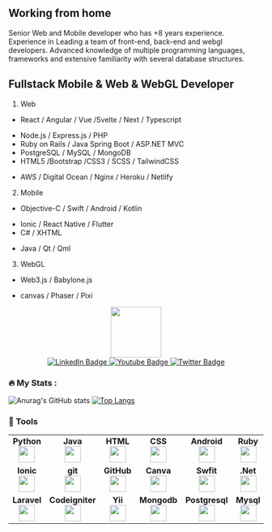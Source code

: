 ## Working from home
Senior Web and Mobile developer who has +8 years experience. Experience in Leading a team of front-end, back-end and webgl developers.
Advanced knowledge of multiple programming languages, frameworks and extensive familiarity with several database structures.
## Fullstack Mobile & Web & WebGL Developer
1. Web
  - React / Angular / Vue /Svelte / Next / Typescript
  * Node.js / Express.js / PHP
  * Ruby on Rails / Java Spring Boot / ASP.NET MVC
  * PostgreSQL / MySQL / MongoDB
  * HTML5 /Bootstrap /CSS3 / SCSS / TailwindCSS
  + AWS / Digital Ocean / Nginx / Heroku / Netlify
2. Mobile
  - Objective-C / Swift / Android / Kotlin
  * Ionic / React Native / Flutter
  * C# / XHTML
  + Java / Qt / Qml
3. WebGL
  - Web3.js / Babylone.js
  + canvas / Phaser / Pixi
<div id="header" align="center">
  <img src="https://media.giphy.com/media/M9gbBd9nbDrOTu1Mqx/giphy.gif" width="100"/>
  <div id="badges">
  <a href="your-linkedin-URL">
    <img src="https://img.shields.io/badge/LinkedIn-blue?style=for-the-badge&logo=linkedin&logoColor=white" alt="LinkedIn Badge"/>
  </a>
  <a href="your-youtube-URL">
    <img src="https://img.shields.io/badge/YouTube-red?style=for-the-badge&logo=youtube&logoColor=white" alt="Youtube Badge"/>
  </a>
  <a href="your-twitter-URL">
    <img src="https://img.shields.io/badge/Twitter-blue?style=for-the-badge&logo=twitter&logoColor=white" alt="Twitter Badge"/>
  </a>
</div>
</div>



### :fire: My Stats :
![Anurag's GitHub stats](https://github-readme-stats.vercel.app/api?username=hatsenkoor&show_icons=true&theme=radical&layout=compact)
[![Top Langs](https://github-readme-stats.vercel.app/api/top-langs/?username=hatsenkoor&theme=radical&layout=compact)](https://github.com/anuraghazra/github-readme-stats)


### 🧰 Tools
<table width="320px">
    <tbody>
        <tr valign="top">
            <td width="80px" align="center">
            <span><strong>Python</strong></span><br>
            <img height="32px" src="https://cdn.jsdelivr.net/gh/devicons/devicon/icons/python/python-original.svg">
            </td>
            <td width="80px" align="center">
            <span><strong>Java</strong></span><br>
            <img height="32" src="https://cdn.jsdelivr.net/gh/devicons/devicon/icons/java/java-original.svg">
            </td>
            <td width="80px" align="center">
            <span><strong>HTML</strong></span><br>
            <img height="32" src="https://cdn.jsdelivr.net/gh/devicons/devicon/icons/html5/html5-original.svg">
            </td>
            <td width="80px" align="center">
            <span><strong>CSS</strong></span><br>
            <img height="32px" src="https://cdn.jsdelivr.net/gh/devicons/devicon/icons/css3/css3-original.svg">
            </td>
            <td width="80px" align="center">
            <span><strong>Android</strong></span><br>
            <img height="32px" src="https://cdn.jsdelivr.net/gh/devicons/devicon/icons/android/android-original.svg">
            </td>
            <td width="80px" align="center">
            <span><strong>Ruby</strong></span><br>
            <img height="32px" src="https://cdn.jsdelivr.net/gh/devicons/devicon/icons/ruby/ruby-original.svg">
            </td>
            <td width="80px" align="center">
            <span><strong>Rails</strong></span><br>
            <img height="32px" src="https://cdn.jsdelivr.net/gh/devicons/devicon/icons/rails/rails-original-wordmark.svg">
            </td>
            <td width="80px" align="center">
            <span><strong>React</strong></span><br>
            <img height="32px" src="https://cdn.jsdelivr.net/gh/devicons/devicon/icons/react/react-original.svg">
            </td>
        </tr>
        <tr valign="top">
            <td width="80px" align="center">
            <span><strong>Ionic</strong></span><br>
            <img height="32px" src="https://cdn.jsdelivr.net/gh/devicons/devicon/icons/ionic/ionic-original.svg">
            </td>
            <td width="80px" align="center">
            <span><strong>git</strong></span><br>
            <img height="32px" src="https://cdn.jsdelivr.net/gh/devicons/devicon/icons/git/git-plain.svg">
            </td>
            <td width="80px" align="center">
            <span><strong>GitHub</strong></span><br>
            <img height="32px" src="https://cdn.jsdelivr.net/gh/devicons/devicon/icons/github/github-original.svg">
            <td width="80px" align="center">
            <span><strong>Canva</strong></span><br>
            <img height="32px" src="https://cdn.jsdelivr.net/gh/devicons/devicon/icons/canva/canva-original.svg">
            </td>
            <td width="80px" align="center">
            <span><strong>Swfit</strong></span><br>
            <img height="32px" src="https://cdn.jsdelivr.net/gh/devicons/devicon/icons/swift/swift-original.svg">
            </td>
            <td width="80px" align="center">
            <span><strong>.Net</strong></span><br>
            <img height="32px" src="https://cdn.jsdelivr.net/gh/devicons/devicon/icons/dot-net/dot-net-original.svg">
            </td>
            <td width="80px" align="center">
            <span><strong>Angular</strong></span><br>
            <img height="32px" src="https://cdn.jsdelivr.net/gh/devicons/devicon/icons/angularjs/angularjs-original.svg">
            </td>
            <td width="80px" align="center">
            <span><strong>Vue</strong></span><br>
            <img height="32px" src="https://cdn.jsdelivr.net/gh/devicons/devicon/icons/vuejs/vuejs-original.svg">
            </td>
        </tr>
        <tr valign="top">
            <td width="80px" align="center">
            <span><strong>Laravel</strong></span><br>
            <img height="32px" src="https://cdn.jsdelivr.net/gh/devicons/devicon/icons/laravel/laravel-plain.svg">
            </td>
            <td width="80px" align="center">
            <span><strong>Codeigniter</strong></span><br>
            <img height="32px" src="https://cdn.jsdelivr.net/gh/devicons/devicon/icons/codeigniter/codeigniter-plain.svg">
            </td>
            <td width="80px" align="center">
            <span><strong>Yii</strong></span><br>
            <img height="32px" src="https://cdn.jsdelivr.net/gh/devicons/devicon/icons/yii/yii-original.svg">
            <td width="80px" align="center">
            <span><strong>Mongodb</strong></span><br>
            <img height="32px" src="https://cdn.jsdelivr.net/gh/devicons/devicon/icons/mongodb/mongodb-original.svg">
            </td>
            <td width="80px" align="center">
            <span><strong>Postgresql</strong></span><br>
            <img height="32px" src="https://cdn.jsdelivr.net/gh/devicons/devicon/icons/postgresql/postgresql-original.svg">
            </td>
            <td width="80px" align="center">
            <span><strong>Mysql</strong></span><br>
            <img height="32px" src="https://cdn.jsdelivr.net/gh/devicons/devicon/icons/mysql/mysql-original.svg">
            </td>
            <td width="80px" align="center">
            <span><strong>Graphql</strong></span><br>
            <img height="32px" src="https://cdn.jsdelivr.net/gh/devicons/devicon/icons/graphql/graphql-plain.svg">
            </td>
            <td width="80px" align="center">
            <span><strong>Go</strong></span><br>
            <img height="32px" src="https://cdn.jsdelivr.net/gh/devicons/devicon/icons/go/go-original.svg">
            </td>
        </tr>
    </tbody>
</table>
